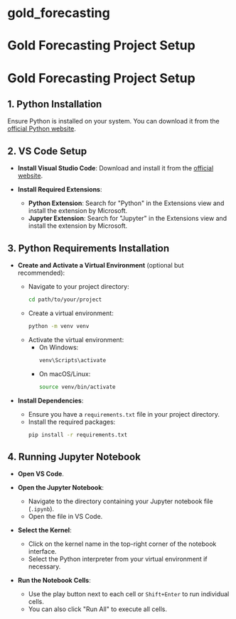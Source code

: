 # gold_forecasting
 
# Gold Forecasting Project Setup

# Gold Forecasting Project Setup

## 1. Python Installation

Ensure Python is installed on your system. You can download it from the [official Python website](https://www.python.org/downloads/).


## 2. VS Code Setup

- **Install Visual Studio Code**: Download and install it from the [official website](https://code.visualstudio.com/).

- **Install Required Extensions**:
  - **Python Extension**: Search for "Python" in the Extensions view and install the extension by Microsoft.
  - **Jupyter Extension**: Search for "Jupyter" in the Extensions view and install the extension by Microsoft.

## 3. Python Requirements Installation

- **Create and Activate a Virtual Environment** (optional but recommended):
  - Navigate to your project directory:
    ```sh
    cd path/to/your/project
    ```
  - Create a virtual environment:
    ```sh
    python -m venv venv
    ```
  - Activate the virtual environment:
    - On Windows:
      ```sh
      venv\Scripts\activate
      ```
    - On macOS/Linux:
      ```sh
      source venv/bin/activate
      ```

- **Install Dependencies**:
  - Ensure you have a `requirements.txt` file in your project directory.
  - Install the required packages:
    ```sh
    pip install -r requirements.txt
    ```

## 4. Running Jupyter Notebook

- **Open VS Code**.

- **Open the Jupyter Notebook**:
  - Navigate to the directory containing your Jupyter notebook file (`.ipynb`).
  - Open the file in VS Code.

- **Select the Kernel**:
  - Click on the kernel name in the top-right corner of the notebook interface.
  - Select the Python interpreter from your virtual environment if necessary.

- **Run the Notebook Cells**:
  - Use the play button next to each cell or `Shift+Enter` to run individual cells.
  - You can also click "Run All" to execute all cells.
